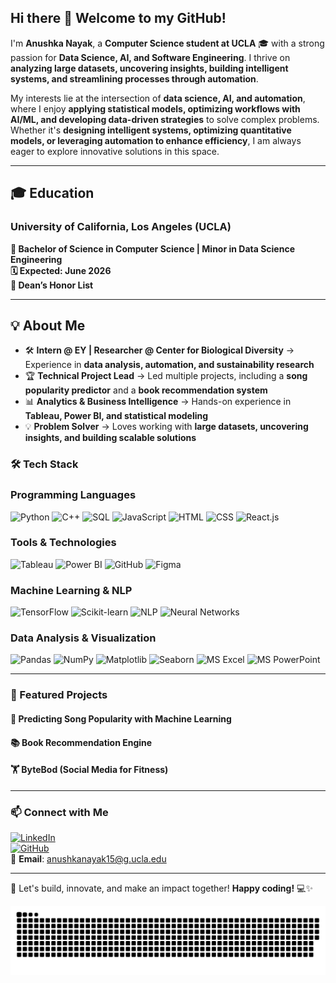 ## Hi there 👋 Welcome to my GitHub!

I'm **Anushka Nayak**, a **Computer Science student at UCLA** 🎓 with a strong passion for **Data Science, AI, and Software Engineering**. I thrive on **analyzing large datasets, uncovering insights, building intelligent systems, and streamlining processes through automation**.  

My interests lie at the intersection of **data science, AI, and automation**, where I enjoy **applying statistical models, optimizing workflows with AI/ML, and developing data-driven strategies** to solve complex problems. Whether it's **designing intelligent systems, optimizing quantitative models, or leveraging automation to enhance efficiency**, I am always eager to explore innovative solutions in this space.  

---

## 🎓 Education  

### **University of California, Los Angeles (UCLA)**
**📍 Bachelor of Science in Computer Science | Minor in Data Science Engineering**  
**🗓️ Expected: June 2026**  
**🏅 Dean’s Honor List**  

---

## 💡 About Me  
- 🛠 **Intern @ EY | Researcher @ Center for Biological Diversity** → Experience in **data analysis, automation, and sustainability research**  
- 🏆 **Technical Project Lead** → Led multiple projects, including a **song popularity predictor** and a **book recommendation system**  
- 📊 **Analytics & Business Intelligence** → Hands-on experience in **Tableau, Power BI, and statistical modeling**  
- 💡 **Problem Solver** → Loves working with **large datasets, uncovering insights, and building scalable solutions**  


### 🛠 Tech Stack

### **Programming Languages**  
![Python](https://img.shields.io/badge/Python-3776AB?style=flat&logo=python&logoColor=white)
![C++](https://img.shields.io/badge/C%2B%2B-00599C?style=flat&logo=c%2B%2B&logoColor=white)
![SQL](https://img.shields.io/badge/SQL-CC2927?style=flat&logo=postgresql&logoColor=white)
![JavaScript](https://img.shields.io/badge/JavaScript-F7DF1E?style=flat&logo=javascript&logoColor=black)
![HTML](https://img.shields.io/badge/HTML-E34F26?style=flat&logo=html5&logoColor=white)
![CSS](https://img.shields.io/badge/CSS-1572B6?style=flat&logo=css3&logoColor=white)
![React.js](https://img.shields.io/badge/React-20232A?style=flat&logo=react&logoColor=61DAFB)

### **Tools & Technologies**  
![Tableau](https://img.shields.io/badge/Tableau-E97627?style=flat&logo=tableau&logoColor=white)
![Power BI](https://img.shields.io/badge/Power%20BI-F2C811?style=flat&logo=powerbi&logoColor=black)
![GitHub](https://img.shields.io/badge/GitHub-181717?style=flat&logo=github&logoColor=white)
![Figma](https://img.shields.io/badge/Figma-F24E1E?style=flat&logo=figma&logoColor=white)

### **Machine Learning & NLP**  
![TensorFlow](https://img.shields.io/badge/TensorFlow-FF6F00?style=flat&logo=tensorflow&logoColor=white)
![Scikit-learn](https://img.shields.io/badge/Scikit--Learn-F7931E?style=flat&logo=scikitlearn&logoColor=white)
![NLP](https://img.shields.io/badge/NLP-008000?style=flat&logo=google&logoColor=white)
![Neural Networks](https://img.shields.io/badge/Neural%20Networks-800080?style=flat&logo=pytorch&logoColor=white)

### **Data Analysis & Visualization**  
![Pandas](https://img.shields.io/badge/Pandas-150458?style=flat&logo=pandas&logoColor=white)
![NumPy](https://img.shields.io/badge/NumPy-013243?style=flat&logo=numpy&logoColor=white)
![Matplotlib](https://img.shields.io/badge/Matplotlib-008080?style=flat&logo=python&logoColor=white)
![Seaborn](https://img.shields.io/badge/Seaborn-3A8EBA?style=flat&logo=python&logoColor=white)
![MS Excel](https://img.shields.io/badge/Excel-217346?style=flat&logo=microsoft-excel&logoColor=white)
![MS PowerPoint](https://img.shields.io/badge/PowerPoint-B7472A?style=flat&logo=microsoft-powerpoint&logoColor=white)

---

### 🚀 Featured Projects
#### 🎵 **Predicting Song Popularity with Machine Learning** 

#### 📚 **Book Recommendation Engine**

#### 🏋️ **ByteBod (Social Media for Fitness)**

---

### 📫 Connect with Me
[![LinkedIn](https://img.shields.io/badge/LinkedIn-0A66C2?style=flat&logo=linkedin&logoColor=white)](https://www.linkedin.com/in/anushkanayak15)  
[![GitHub](https://img.shields.io/badge/GitHub-181717?style=flat&logo=github&logoColor=white)](https://github.com/anushkanayak15)  
📧 **Email**: [anushkanayak15@g.ucla.edu](mailto:anushkanayak15@g.ucla.edu)  

---

🚀 Let's build, innovate, and make an impact together! **Happy coding!** 💻✨  

<picture>
  <source media="(prefers-color-scheme: dark)" srcset="https://raw.githubusercontent.com/anushkanayak15/anushkanayak15/output/github-snake-dark.svg" />
  <source media="(prefers-color-scheme: light)" srcset="https://raw.githubusercontent.com/anushkanayak15/anushkanayak15/output/github-snake.svg" />
  <img alt="github-snake" src="https://raw.githubusercontent.com/anushkanayak15/anushkanayak15/output/github-snake.svg" />
</picture>
